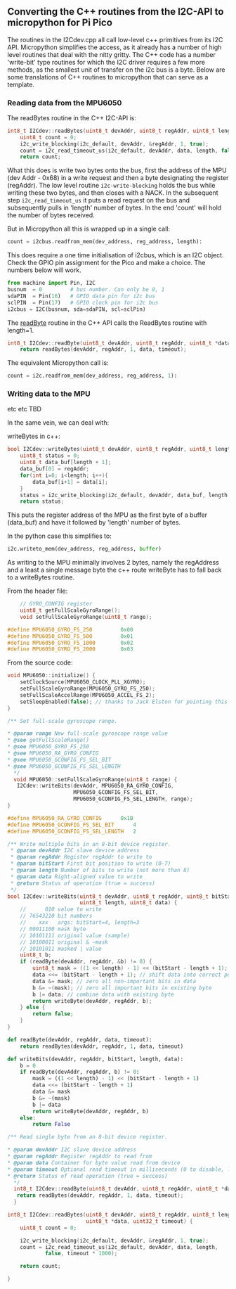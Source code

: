 # 

## Converting the C++ routines from the I2C-API to micropython for Pi Pico

The routines in the I2Cdev.cpp all call low-level c++ primitives from its I2C API. Micropython simplifies the access, as it already has a number of high level routines that deal with the nitty gritty. The C++ code has a number 'write-bit'  type routines for which the I2C driver requires a few more methods, as the smallest unit of transfer on the i2c bus is a byte. Below are some translations of C++ routines to micropython that can serve as a template.

### Reading data from the MPU6050

The readBytes routine in the C++ I2C-API is:

```cpp
int8_t I2Cdev::readBytes(uint8_t devAddr, uint8_t regAddr, uint8_t length, uint8_t *data, uint32_t timeout) {
    uint8_t count = 0;
    i2c_write_blocking(i2c_default, devAddr, &regAddr, 1, true);
    count = i2c_read_timeout_us(i2c_default, devAddr, data, length, false, timeout * 1000);    
    return count;
```

What this does is write two bytes onto the bus, first the address of the MPU (dev Addr - 0x68) in a write request and then a byte designating the register (regAddr). The low level routine `i2c-write-blocking` holds the bus while writing these two bytes, and then closes with a NACK. In the subsequent step `i2c_read_timeout_us` it puts a read request on the bus and subsequently pulls in 'length' number of bytes. In the end 'count' will hold the number of bytes received. 

But in Micropython all this is wrapped up in a single call:

```python
count = i2cbus.readfrom_mem(dev_address, reg_address, length):
```

This does require a one time initialisation of i2cbus, which is an I2C object. Check the GPIO pin assignment for the Pico and make a choice. The numbers below will work.

```python
from machine import Pin, I2C
busnum  = 0         # bus number. Can only be 0, 1
sdaPIN  = Pin(16)   # GPIO data pin for i2c bus
sclPIN  = Pin(17)   # GPIO clock pin for i2c bus
i2cbus = I2C(busnum, sda=sdaPIN, scl=sclPin)
```



The <u>readByte</u> routine in the C++ API calls the ReadBytes routine with length=1.

```cpp
int8_t I2Cdev::readByte(uint8_t devAddr, uint8_t regAddr, uint8_t *data, uint32_t timeout) {
    return readBytes(devAddr, regAddr, 1, data, timeout);
```

The equivalent Micropython call is:

```python
count = i2c.readfrom_mem(dev_address, reg_address, 1):
```





### Writing data to the MPU

etc etc TBD

In the same vein, we can deal with:

writeBytes in c++:

```cpp
bool I2Cdev::writeBytes(uint8_t devAddr, uint8_t regAddr, uint8_t length, uint8_t* data) {
    uint8_t status = 0;
    uint8_t data_buf[length + 1];
    data_buf[0] = regAddr;
    for(int i=0; i<length; i++){
        data_buf[i+1] = data[i];
    }
    status = i2c_write_blocking(i2c_default, devAddr, data_buf, length + 1, false);
    return status;
```

This puts the register address of the MPU as the first byte of a buffer (data_buf) and have it followed by 'length' number of bytes. 

In the python case this simplifies to:

```python
i2c.writeto_mem(dev_address, reg_address, buffer)
```

As writing to the MPU minimally involves 2 bytes, namely the regAddress and a least a single message byte the c++ route writeByte has to fall back to a writeBytes routine.

From the header file:

```cpp
    // GYRO_CONFIG register
    uint8_t getFullScaleGyroRange();
    void setFullScaleGyroRange(uint8_t range);
```

```cpp
#define MPU6050_GYRO_FS_250         0x00
#define MPU6050_GYRO_FS_500         0x01
#define MPU6050_GYRO_FS_1000        0x02
#define MPU6050_GYRO_FS_2000        0x03
```

From the source code:

```cpp
void MPU6050::initialize() {
    setClockSource(MPU6050_CLOCK_PLL_XGYRO);
    setFullScaleGyroRange(MPU6050_GYRO_FS_250);
    setFullScaleAccelRange(MPU6050_ACCEL_FS_2);
    setSleepEnabled(false); // thanks to Jack Elston for pointing this one out!
}
```

```cpp
/** Set full-scale gyroscope range.

* @param range New full-scale gyroscope range value
* @see getFullScaleRange()
* @see MPU6050_GYRO_FS_250
* @see MPU6050_RA_GYRO_CONFIG
* @see MPU6050_GCONFIG_FS_SEL_BIT
* @see MPU6050_GCONFIG_FS_SEL_LENGTH
  */
  void MPU6050::setFullScaleGyroRange(uint8_t range) {
   I2Cdev::writeBits(devAddr, MPU6050_RA_GYRO_CONFIG,
                     MPU6050_GCONFIG_FS_SEL_BIT,
                     MPU6050_GCONFIG_FS_SEL_LENGTH, range);
}
```

```cpp
#define MPU6050_RA_GYRO_CONFIG      0x1B
#define MPU6050_GCONFIG_FS_SEL_BIT      4
#define MPU6050_GCONFIG_FS_SEL_LENGTH   2
```

```cpp
/** Write multiple bits in an 8-bit device register.
 * @param devAddr I2C slave device address
 * @param regAddr Register regAddr to write to
 * @param bitStart First bit position to write (0-7)
 * @param length Number of bits to write (not more than 8)
 * @param data Right-aligned value to write
 * @return Status of operation (true = success)
 */
bool I2Cdev::writeBits(uint8_t devAddr, uint8_t regAddr, uint8_t bitStart,
                       uint8_t length, uint8_t data) {
    //      010 value to write
    // 76543210 bit numbers
    //    xxx   args: bitStart=4, length=3
    // 00011100 mask byte
    // 10101111 original value (sample)
    // 10100011 original & ~mask
    // 10101011 masked | value
    uint8_t b;
    if (readByte(devAddr, regAddr, &b) != 0) {
        uint8_t mask = ((1 << length) - 1) << (bitStart - length + 1);
        data <<= (bitStart - length + 1); // shift data into correct position
        data &= mask; // zero all non-important bits in data
        b &= ~(mask); // zero all important bits in existing byte
        b |= data; // combine data with existing byte
        return writeByte(devAddr, regAddr, b);
    } else {
        return false;
    }
}
```

```python
def readByte(devAddr, regAddr, data, timeout):
    return readBytes(devAddr, regAddr, 1, data, timeout)

def writeBits(devAddr, regAddr, bitStart, length, data):
    b = 0
    if readByte(devAddr, regAddr, b) != 0:
        mask = ((1 << length) - 1) << (bitStart - length + 1)
        data <<= (bitStart - length + 1)
        data &= mask
        b &= ~(mask)
        b |= data
        return writeByte(devAddr, regAddr, b)
    else:
        return False
```

```cpp
/** Read single byte from an 8-bit device register.

* @param devAddr I2C slave device address
* @param regAddr Register regAddr to read from
* @param data Container for byte value read from device
* @param timeout Optional read timeout in milliseconds (0 to disable, leave off to use default class value in I2Cdev::readTimeout)
* @return Status of read operation (true = success)
  */
  int8_t I2Cdev::readByte(uint8_t devAddr, uint8_t regAddr, uint8_t *data, uint32_t timeout) {
   return readBytes(devAddr, regAddr, 1, data, timeout);
  }
```

```cpp
int8_t I2Cdev::readBytes(uint8_t devAddr, uint8_t regAddr, uint8_t length,
                         uint8_t *data, uint32_t timeout) {
    uint8_t count = 0;

    i2c_write_blocking(i2c_default, devAddr, &regAddr, 1, true);
    count = i2c_read_timeout_us(i2c_default, devAddr, data, length,
            false, timeout * 1000);

    return count;

}
```
